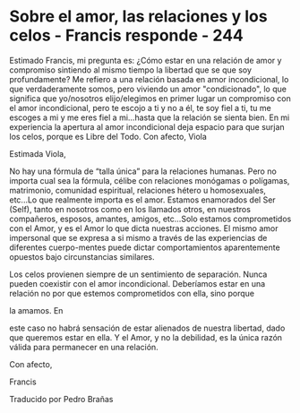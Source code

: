 # Sobre el amor, las relaciones y los celos - Francis responde - 244

Estimado Francis, mi pregunta es: ¿Cómo estar en una relación de amor y compromiso sintiendo al mismo tiempo la libertad que se que soy profundamente? Me refiero a una relación basada en amor incondicional, lo que verdaderamente somos, pero viviendo un amor "condicionado", lo que significa que yo/nosotros elijo/elegimos en primer lugar un compromiso con el amor incondicional, pero te escojo a ti y no a él, te soy fiel a ti, tu me escoges a mi y me eres fiel a mi...hasta que la relación se sienta bien. En mi experiencia la apertura al amor incondicional deja espacio para que surjan los celos, porque es Libre del Todo. Con afecto, Viola

Estimada Viola,

No hay una fórmula de “talla única” para la relaciones humanas. Pero no importa cual sea la fórmula, célibe con relaciones monógamas o polígamas, matrimonio, comunidad espiritual, relaciones hétero u homosexuales, etc...Lo que realmente importa es el amor. Estamos enamorados del Ser (Self), tanto en nosotros como en los llamados otros, en nuestros compañeros, esposos, amantes, amigos, etc...Solo estamos comprometidos con el Amor, y es el Amor lo que dicta nuestras acciones. El mismo amor impersonal que se expresa a si mismo a través de las experiencias de diferentes cuerpo-mentes puede dictar comportamientos aparentemente opuestos bajo circunstancias similares.

Los celos provienen siempre de un sentimiento de separación. Nunca pueden coexistir con el amor incondicional. Deberíamos estar en una relación no por que estemos comprometidos con ella, sino porque

la amamos. En

este caso no habrá sensación de estar alienados de nuestra libertad, dado que queremos estar en ella. Y el Amor, y no la debilidad, es la única razón válida para permanecer en una relación.

Con afecto,

Francis

Traducido por Pedro Brañas

